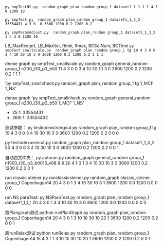 `py smpTestNS.py  random_graph plan_random group_1 dataset1_1_1_1 1 4 3 0 1200 10`

`py smpTest.py  random_graph plan_random group_1 dataset1_1_3_2 33554431 4 3 0  0 3600 1200 0.2 1200 0.2`

`py smpParamAdjust.py  random_graph plan_random group_1 dataset1_1_3_2 1 4 3 0 1200 10`

LB_MaxRestart, LB_MaxIter, Rmin, Rmax, BCSolNum, BCTime
`py smpTest_smallscale.py  random_graph plan_random group_1 tg 19 4 3 0 0 3 4 10 30 10 3 0 3600 1200 0.2 1200 0.2 1 1 1`

dense graph
py smpTest_smallscale.py  random_graph general_random group_1 n200_t30_p3_b50 11 4 3 0 0 3 4 10 30 10 3 0 3600 1200 0.2 1200 0.2 1 1 1

'py smpTest_smallcheck.py  random_graph plan_random group_1 tg 1_MCF 1_NS'

dense graph
'py smpTest_smallcheck.py  random_graph general_random group_1 n200_t30_p3_b50 1_MCF 1_NS'

- 25 1: 33554431
- 26th 1: 33554432

测试参数：
py testindexstrongcut.py random_graph plan_random group_1 tg 19 4 3 0 0 3 4 10 30 10 3 0 3600 1200 0.2 1200 0.2 0 0 0

py testindexusercut.py random_graph plan_random group_1 dataset1_1_3_2 50 4 3 0 0 3 4 10 30 10 3 0 3600 1200 0.2 1200 0.2 0 0 1

自动跑文件夹：
py autorun.py  random_graph general_random group_1 n1500_t30_p3_b0015_v08 8 8 20 4 1 0 1 3 4 10 30 10 3 0 3600 1200 0.2 1200 0.2 0 0 1

run classic steiner
py runclassicsteiner.py  random_graph classic_steiner group_1 Copenhagen14 20 4 3 0 1 3 4 10 30 10 3 1 3600 1200 0.0 1200 0.0 0 0 0

run NS paraTest:
py NSParaTest.py  random_graph plan_random group_1 dataset1_1_1_1 20 4 3 0 1 3 4 10 30 10 3 0 3600 1200 0.0 1200 0.0 0 0 0

跑Plangraph测试 
python runPlanGraph.py random_graph plan_random group_1 Copenhagen14 20 4 3 0 1 3 10 10 30 10 20 1 3600 1200 0.2 1200 0.2 0 0 1

跑runRelax测试 
python runRelax.py random_graph plan_random group_1 Copenhagen14 15 4 3 1 1 3 10 10 30 10 20 1 3600 1200 0.2 1200 0.2 0 0 1